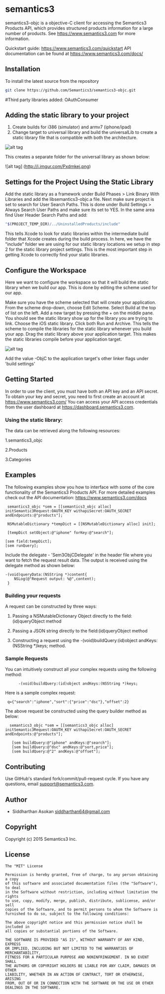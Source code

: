 # semantics3
semantics3-objc is a objective-C client for accessing the Semantics3 Products API, which provides structured products information for a large number of products.
See https://www.semantics3.com for more information.

Quickstart guide: https://www.semantics3.com/quickstart
API documentation can be found at https://www.semantics3.com/docs/

## Installation
To install the latest source from the repository

```bash
git clone https://github.com/Semantics3/semantics3-objc.git

```

#Third party libraries added:
OAuthConsumer

## Adding the static library to your project
1. Create builds for i386 (simulator) and armv7 (iphone/ipad)
2. Change target to universal library and build the universalLib to create a static library file that is compatible with both the architecture.

![alt tag](http://i.imgur.com/4Ejux45.png)

This creates a separate folder for the universal library as shown below:

![alt tag] (http://i.imgur.com/Pxdmkej.png)



## Settings for the Project Using the Static Library
Add the static library as a framework under Build Phases > Link Binary With Libraries and add the libsemantics3-objc.a file.
Next make sure project is set to search for User Search Paths. This is done under Build Settings > Always Search User Paths and make sure its set to YES.
In the same area find User Header Search Paths and add:

```bash
"$(PROJECT_TEMP_DIR)/../UninstalledProducts/include"

```
This tells Xcode to look for static libraries within the intermediate build folder that Xcode creates during the build process. In here, we have the "include" folder we are using for our static library locations we setup in step 2 for the static library project settings. This is the most important step in getting Xcode to correctly find your static libraries.

## Configure the Workspace
Here we want to configure the workspace so that it will build the static library when we build our app. This is done by editing the scheme used for our app.

Make sure you have the scheme selected that will create your application.
From the scheme drop-down, choose Edit Scheme.
Select Build at the top of list on the left. Add a new target by pressing the + on the middle pane.
You should see the static library show up for the library you are trying to link. Choose the iOS static library.
Click both Run and Archive. This tells the scheme to compile the libraries for the static library whenever you build your app.
Drag the static library above your application target. This makes the static libraries compile before your application target.


![alt tag](http://i.imgur.com/TFU6lOc.png)

Add the value -ObjC to the application target's other linker flags under 'build settings'

## Getting Started

In order to use the client, you must have both an API key and an API secret. To obtain your key and secret, you need to first create an account at
https://www.semantics3.com/
You can access your API access credentials from the user dashboard at https://dashboard.semantics3.com.
 

  
### Using the static library:

 The data can be retrieved along the following resources:
 
 1.semantics3_objc
 
 2.Products

 3.Categories
 
 

## Examples

The following examples show you how to interface with some of the core functionality of the Semantics3 Products API. For more detailed examples check out the API documentation: https://www.semantics3.com/docs


     semantics3_objc *sem = [[semantics3_objc alloc] initSemantic3Request:OAUTH_KEY withapiSecret:OAUTH_SECRET andEndpoints:@"products"];

     NSMutableDictionary *tempDict = [[NSMutableDictionary alloc] init];
    
     [tempDict setObject:@"iphone" forKey:@"search"];
     
    [sem field:tempDict];
    [sem runQuery];
    
Include the delegate - 'Sem3ObjCDelegate' in the header file where you want to fetch the request result data.
The output is received using the delegate method as shown below:

    -(void)queryData:(NSString *)content{
        NSLog(@"Request output: %@",content);
     }

### Building your requests
A request can be constructed by three ways:
   
1. Passing a NSMutableDictionary Object directly to the field:(id)queryObject method
    
2. Passing a JSON string directly to the field:(id)queryObject method
    
3. Constructing a request using the -(void)buildQuery:(id)object andKeys:(NSString *)keys; method.
    
    
### Sample Requests

You can intuitively construct all your complex requests using the following method:
                     
          -(void)buildQuery:(id)object andKeys:(NSString *)keys;
          
Here is a sample complex request:

     q={"search":"iphone","sort":{"price":"dsc"},"offset":2}

The above request be constructed using the query builder method as below:
      
      semantics3_objc *sem = [[semantics3_objc alloc] initSemantic3Request:OAUTH_KEY withapiSecret:OAUTH_SECRET andEndpoints:@"products"];
 
       [sem buildQuery:@"iphone" andKeys:@"search"];
       [sem buildQuery:@"dsc" andKeys:@"sort,price"];
       [sem buildQuery:@"2" andKeys:@"offset"];

 

## Contributing
Use GitHub's standard fork/commit/pull-request cycle.  If you have any questions, email <support@semantics3.com>.

## Author

* Siddharthan Asokan <siddharthan64@gmail.com>

## Copyright

Copyright (c) 2015 Semantics3 Inc.

## License

    The "MIT" License
    
    Permission is hereby granted, free of charge, to any person obtaining a copy
    of this software and associated documentation files (the "Software"), to deal
    in the Software without restriction, including without limitation the rights
    to use, copy, modify, merge, publish, distribute, sublicense, and/or sell
    copies of the Software, and to permit persons to whom the Software is
    furnished to do so, subject to the following conditions:
    
    The above copyright notice and this permission notice shall be included in
    all copies or substantial portions of the Software.
    
    THE SOFTWARE IS PROVIDED "AS IS", WITHOUT WARRANTY OF ANY KIND, EXPRESS
    OR IMPLIED, INCLUDING BUT NOT LIMITED TO THE WARRANTIES OF MERCHANTABILITY,
    FITNESS FOR A PARTICULAR PURPOSE AND NONINFRINGEMENT. IN NO EVENT SHALL
    THE AUTHORS OR COPYRIGHT HOLDERS BE LIABLE FOR ANY CLAIM, DAMAGES OR OTHER
    LIABILITY, WHETHER IN AN ACTION OF CONTRACT, TORT OR OTHERWISE, ARISING
    FROM, OUT OF OR IN CONNECTION WITH THE SOFTWARE OR THE USE OR OTHER
    DEALINGS IN THE SOFTWARE.

